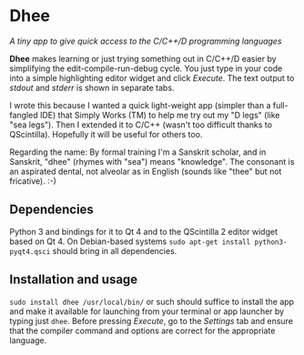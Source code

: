 # Dhee
*A tiny app to give quick access to the C/C++/D programming languages*

**Dhee** makes learning or just trying something out in C/C++/D easier by simplifying the edit-compile-run-debug cycle. You just type in your code into a simple highlighting editor widget and click *Execute*. The text output to *stdout* and *stderr* is shown in separate tabs.

I wrote this because I wanted a quick light-weight app (simpler than a full-fangled IDE) that Simply Works (TM) to help me try out my "D legs" (like "sea legs"). Then I extended it to C/C++ (wasn't too difficult thanks to QScintilla). Hopefully it will be useful for others too.

Regarding the name: By formal training I'm a Sanskrit scholar, and in Sanskrit, "dhee" (rhymes with "sea") means "knowledge". The consonant is an aspirated dental, not alveolar as in English (sounds like "thee" but not fricative). :-)

## Dependencies
Python 3 and bindings for it to Qt 4 and to the QScintilla 2 editor widget based on Qt 4. On Debian-based systems `sudo apt-get install python3-pyqt4.qsci` should bring in all dependencies.

## Installation and usage
`sudo install dhee /usr/local/bin/` or such should suffice to install the app and make it available for launching from your terminal or app launcher by typing just `dhee`. Before pressing *Execute*, go to the *Settings* tab and ensure that the compiler command and options are correct for the appropriate language.

